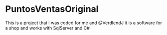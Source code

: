 # PuntosVentasOriginal
This is a project that i was coded for me and @VerdlendJ it is a software for a shop and works with SqlServer and C#
